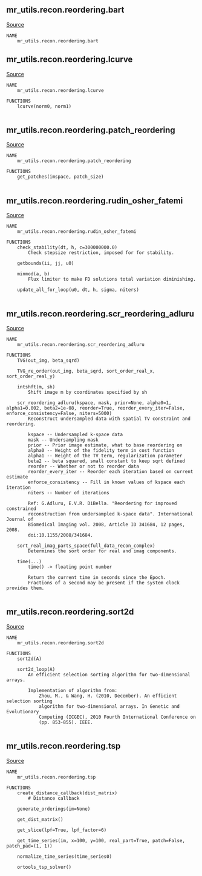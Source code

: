 
## mr_utils.recon.reordering.bart

[Source](https://github.com/mckib2/mr_utils/blob/master/mr_utils/recon/reordering/bart.py)

```
NAME
    mr_utils.recon.reordering.bart

```


## mr_utils.recon.reordering.lcurve

[Source](https://github.com/mckib2/mr_utils/blob/master/mr_utils/recon/reordering/lcurve.py)

```
NAME
    mr_utils.recon.reordering.lcurve

FUNCTIONS
    lcurve(norm0, norm1)


```


## mr_utils.recon.reordering.patch_reordering

[Source](https://github.com/mckib2/mr_utils/blob/master/mr_utils/recon/reordering/patch_reordering.py)

```
NAME
    mr_utils.recon.reordering.patch_reordering

FUNCTIONS
    get_patches(imspace, patch_size)


```


## mr_utils.recon.reordering.rudin_osher_fatemi

[Source](https://github.com/mckib2/mr_utils/blob/master/mr_utils/recon/reordering/rudin_osher_fatemi.py)

```
NAME
    mr_utils.recon.reordering.rudin_osher_fatemi

FUNCTIONS
    check_stability(dt, h, c=300000000.0)
        Check stepsize restriction, imposed for for stability.
    
    getbounds(ii, jj, u0)
    
    minmod(a, b)
        Flux limiter to make FD solutions total variation diminishing.
    
    update_all_for_loop(u0, dt, h, sigma, niters)


```


## mr_utils.recon.reordering.scr_reordering_adluru

[Source](https://github.com/mckib2/mr_utils/blob/master/mr_utils/recon/reordering/scr_reordering_adluru.py)

```
NAME
    mr_utils.recon.reordering.scr_reordering_adluru

FUNCTIONS
    TVG(out_img, beta_sqrd)
    
    TVG_re_order(out_img, beta_sqrd, sort_order_real_x, sort_order_real_y)
    
    intshft(m, sh)
        Shift image m by coordinates specified by sh
    
    scr_reordering_adluru(kspace, mask, prior=None, alpha0=1, alpha1=0.002, beta2=1e-08, reorder=True, reorder_every_iter=False, enforce_consistency=False, niters=5000)
        Reconstruct undersampled data with spatial TV constraint and reordering.
        
        kspace -- Undersampled k-space data
        mask -- Undersampling mask
        prior -- Prior image estimate, what to base reordering on
        alpha0 -- Weight of the fidelity term in cost function
        alpha1 -- Weight of the TV term, regularization parameter
        beta2 -- beta squared, small constant to keep sqrt defined
        reorder -- Whether or not to reorder data
        reorder_every_iter -- Reorder each iteration based on current estimate
        enforce_consistency -- Fill in known values of kspace each iteration
        niters -- Number of iterations
        
        Ref: G.Adluru, E.V.R. DiBella. "Reordering for improved constrained
        reconstruction from undersampled k-space data". International Journal of
        Biomedical Imaging vol. 2008, Article ID 341684, 12 pages, 2008.
        doi:10.1155/2008/341684.
    
    sort_real_imag_parts_space(full_data_recon_complex)
        Determines the sort order for real and imag components.
    
    time(...)
        time() -> floating point number
        
        Return the current time in seconds since the Epoch.
        Fractions of a second may be present if the system clock provides them.


```


## mr_utils.recon.reordering.sort2d

[Source](https://github.com/mckib2/mr_utils/blob/master/mr_utils/recon/reordering/sort2d.py)

```
NAME
    mr_utils.recon.reordering.sort2d

FUNCTIONS
    sort2d(A)
    
    sort2d_loop(A)
        An efficient selection sorting algorithm for two-dimensional arrays.
        
        Implementation of algorithm from:
            Zhou, M., & Wang, H. (2010, December). An efficient selection sorting
            algorithm for two-dimensional arrays. In Genetic and Evolutionary
            Computing (ICGEC), 2010 Fourth International Conference on
            (pp. 853-855). IEEE.


```


## mr_utils.recon.reordering.tsp

[Source](https://github.com/mckib2/mr_utils/blob/master/mr_utils/recon/reordering/tsp.py)

```
NAME
    mr_utils.recon.reordering.tsp

FUNCTIONS
    create_distance_callback(dist_matrix)
        # Distance callback
    
    generate_orderings(im=None)
    
    get_dist_matrix()
    
    get_slice(lpf=True, lpf_factor=6)
    
    get_time_series(im, x=100, y=100, real_part=True, patch=False, patch_pad=(1, 1))
    
    normalize_time_series(time_series0)
    
    ortools_tsp_solver()


```

